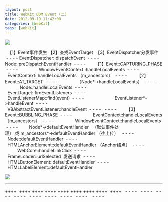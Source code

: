 ```yaml
---
layout: post
title: WebKit DOM Event (二)
date: 2012-09-19 11:42:00
categories: [WebKit]
tags: [webkit]
---
```

![](http://img.my.csdn.net/uploads/201209/20/1348132967_2832.jpg)

 
【1】Event事件发生
【2】查找EventTarget 
【3】EventDispatcher分发事件
 - - - - EventDispatcher::dispatchEvent
 - - - -         Node::preDispatchEventHandler
 - - - -        【1】Event::CAPTURING_PHASE
 - - - -                 WindowEventContext::handleLocalEvents
 - - - -                 EventContext::handleLocalEvents （m_ancestors）
 - - - -        【2】Event::AT_TARGET
 - - - -                （Node*->handleLocalEvents）
 - - - -                 Node::handleLocalEvents
 - - - -                 EventTarget::fireEventListeners
 - - - -                         EventListenerMap::find(event)
 - - - -                         EventListener*->handleEvent
 - - - -                                 V8AbstractEventListener::handleEvent
 - - - - 
 - - - -        【3】Event::BUBBLING_PHASE
 - - - -                 EventContext::handleLocalEvents （m_ancestors）
 - - - -                 WindowEventContext::handleLocalEvents
 - - - -         Node*->defaultEventHandler   （默认事件处理） 或 m_ancestors*->defaultEventHandler （往上传） 
 - - - -                 Node::defaultEventHandler
 - - - -                 HTMLAnchorElement::defaultEventHandler （Anchor结点）
 - - - -                         WebCore::handleLinkClick
 - - - -                         FrameLoader::urlSelected  发送请求
 - - - -                 HTMLButtonElement::defaultEventHandler
 - - - -                 HTMLLabelElement::defaultEventHandler




![](http://img.my.csdn.net/uploads/201209/20/1348132930_6163.jpg)

----------------------------------------------------------


++++ 
++++
++++
++++
++++
++++
++++
++++ 
++++ 
 - - - - 
 - - - - 
 - - - - 
 - - - - 
 - - - - 
 - - - - 
 - - - - 
 - - - -  
 - - - -